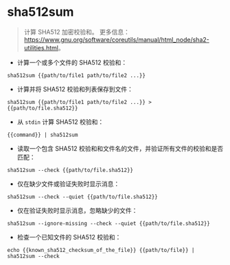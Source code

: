 # sha512sum

> 计算 SHA512 加密校验和。
> 更多信息：<https://www.gnu.org/software/coreutils/manual/html_node/sha2-utilities.html>。

- 计算一个或多个文件的 SHA512 校验和：

`sha512sum {{path/to/file1 path/to/file2 ...}}`

- 计算并将 SHA512 校验和列表保存到文件：

`sha512sum {{path/to/file1 path/to/file2 ...}} > {{path/to/file.sha512}}`

- 从 `stdin` 计算 SHA512 校验和：

`{{command}} | sha512sum`

- 读取一个包含 SHA512 校验和和文件名的文件，并验证所有文件的校验和是否匹配：

`sha512sum --check {{path/to/file.sha512}}`

- 仅在缺少文件或验证失败时显示消息：

`sha512sum --check --quiet {{path/to/file.sha512}}`

- 仅在验证失败时显示消息，忽略缺少的文件：

`sha512sum --ignore-missing --check --quiet {{path/to/file.sha512}}`

- 检查一个已知文件的 SHA512 校验和：

`echo {{known_sha512_checksum_of_the_file}} {{path/to/file}} | sha512sum --check`